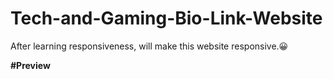 <h1>Tech-and-Gaming-Bio-Link-Website</h1>

After learning responsiveness, will make this website responsive.😀

<span><b>#Preview</b></span>
